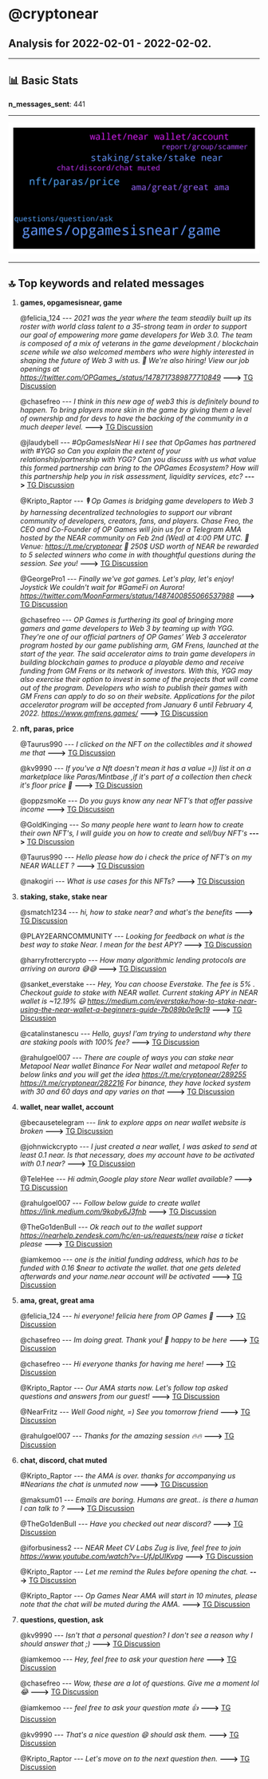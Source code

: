 # **@cryptonear**
 ## Analysis for **2022-02-01** - **2022-02-02**.

---

## 📊 **Basic Stats**

**n_messages_sent**: 441

---
![wordcloud](cryptonear_1Days_wordcloud.png)

---


## 🔝 **Top keywords and related messages**

1. **games, opgamesisnear, game**

    @felicia_124 --- *2021 was the year where the team steadily built up its roster with world class talent to a 35-strong team in order to support our goal of empowering more game developers for Web 3.0. The team is composed of a mix of veterans in the game development / blockchain scene while we also welcomed members who were highly interested in shaping the future of Web 3 with us. 🙌  We're also hiring! View our job openings at https://twitter.com/OPGames_/status/1478717389877710849* **--->** [TG Discussion](https://t.me/cryptonear/325183)

    @chasefreo --- *I think in this new age of web3 this is definitely bound to happen. To bring players more skin in the game by giving them a level of ownership and for devs to have the backing of the community in a much deeper level.* **--->** [TG Discussion](https://t.me/cryptonear/325030)

    @jlaudybell --- *#OpGamesIsNear  Hi I see that OpGames has partnered with #YGG so Can you explain the extent of your relationship/partnership with YGG? Can you discuss with us what value this formed partnership can bring to the OPGames Ecosystem? How will this partnership help you in risk assessment, liquidity services, etc?* **--->** [TG Discussion](https://t.me/cryptonear/325067)

    @Kripto_Raptor --- *🎙 Op Games is bridging game developers to Web 3 by harnessing decentralized technologies to support our vibrant community of developers, creators, fans, and players.  Chase Freo, the CEO and Co-Founder of OP Games will join us for a Telegram AMA hosted by the NEAR community on Feb 2nd (Wed) at 4:00 PM UTC.   📍Venue: https://t.me/cryptonear 🎁 250$ USD worth of NEAR be rewarded to 5 selected winners who come in with thoughtful questions during the session.  See you!* **--->** [TG Discussion](https://t.me/cryptonear/324961)

    @GeorgePro1 --- *Finally we've got games. Let's play, let's enjoy! Joystick We couldn't wait for #GameFi on Aurora! https://twitter.com/MoonFarmers/status/1487400855066537988* **--->** [TG Discussion](https://t.me/cryptonear/324667)

    @chasefreo --- *OP Games is furthering its goal of bringing more gamers and game developers to Web 3 by teaming up with YGG. They're one of our official partners of OP Games’ Web 3 accelerator program hosted by our game publishing arm, GM Frens, launched at the start of the year. The said accelerator aims to train game developers in building blockchain games to produce a playable demo and receive funding from GM Frens or its network of investors. With this, YGG may also exercise their option to invest in some of the projects that will come out of the program. Developers who wish to publish their games with GM Frens can apply to do so on their website. Applications for the pilot accelerator program will be accepted from January 6 until February 4, 2022. https://www.gmfrens.games/* **--->** [TG Discussion](https://t.me/cryptonear/325174)

2. **nft, paras, price**

    @Taurus990 --- *I clicked on the NFT on the collectibles and it showed me that* **--->** [TG Discussion](https://t.me/cryptonear/323711)

    @kv9990 --- *If you've a Nft doesn't mean it has a value =)) list it on a marketplace like Paras/Mintbase ,if it's part of a collection then check it's floor price 👀* **--->** [TG Discussion](https://t.me/cryptonear/323712)

    @oppzsmoKe --- *Do you guys know any near NFT’s that offer passive income* **--->** [TG Discussion](https://t.me/cryptonear/323891)

    @GoldKinging --- *So many people here want to learn how to create their own NFT's, I will guide you on how to create and sell/buy NFT's* **--->** [TG Discussion](https://t.me/cryptonear/324609)

    @Taurus990 --- *Hello please how do i check the price of NFT’s on my NEAR WALLET ?* **--->** [TG Discussion](https://t.me/cryptonear/323703)

    @nakogiri --- *What is use cases for this NFTs?* **--->** [TG Discussion](https://t.me/cryptonear/324290)

3. **staking, stake, stake near**

    @smatch1234 --- *hi, how to stake near? and what's the benefits* **--->** [TG Discussion](https://t.me/cryptonear/324544)

    @PLAY2EARNCOMMUNITY --- *Looking for feedback on what is the best way to stake Near.  I mean for the best APY?* **--->** [TG Discussion](https://t.me/cryptonear/324259)

    @harryfrottercrypto --- *How many algorithmic lending protocols are arriving on aurora 😅😅* **--->** [TG Discussion](https://t.me/cryptonear/323851)

    @sanket_everstake --- *Hey, You can choose Everstake. The fee is 5% . Checkout guide to stake with NEAR wallet. Current staking APY in NEAR wallet is ~12.19% 😃  https://medium.com/everstake/how-to-stake-near-using-the-near-wallet-a-beginners-guide-7b089b0e9c19* **--->** [TG Discussion](https://t.me/cryptonear/324657)

    @catalinstanescu --- *Hello, guys! I'am trying to understand why there are staking pools with 100% fee?* **--->** [TG Discussion](https://t.me/cryptonear/324140)

    @rahulgoel007 --- *There are couple of ways you can stake near  Metapool  Near wallet  Binance   For Near wallet and metapool  Refer to below links and you will get the idea  https://t.me/cryptonear/289255  https://t.me/cryptonear/282216  For binance, they have locked system with 30 and 60 days and apy varies on that* **--->** [TG Discussion](https://t.me/cryptonear/324236)

4. **wallet, near wallet, account**

    @becausetelegram --- *link to explore apps on near wallet website is broken* **--->** [TG Discussion](https://t.me/cryptonear/323696)

    @johnwickcrypto --- *I just created a near wallet, I was asked to send at least 0.1 near. Is that necessary, does my account have to be activated with 0.1 near?* **--->** [TG Discussion](https://t.me/cryptonear/324101)

    @TeleHee --- *Hi admin,Google  play store Near wallet available?* **--->** [TG Discussion](https://t.me/cryptonear/324110)

    @rahulgoel007 --- *Follow below guide to create wallet  https://link.medium.com/9koby6J3fnb* **--->** [TG Discussion](https://t.me/cryptonear/324198)

    @TheGo1denBull --- *Ok reach out to the wallet support https://nearhelp.zendesk.com/hc/en-us/requests/new raise a ticket please* **--->** [TG Discussion](https://t.me/cryptonear/323787)

    @iamkemoo --- *one is the initial funding address, which has to be funded with 0.16 $near to activate the wallet. that one gets deleted afterwards and your name.near account will be activated* **--->** [TG Discussion](https://t.me/cryptonear/324896)

5. **ama, great, great ama**

    @felicia_124 --- *hi everyone! felicia here from OP Games 🙂* **--->** [TG Discussion](https://t.me/cryptonear/325178)

    @chasefreo --- *Im doing great. Thank you! 🙂 happy to be here* **--->** [TG Discussion](https://t.me/cryptonear/325005)

    @chasefreo --- *Hi everyone thanks for having me here!* **--->** [TG Discussion](https://t.me/cryptonear/325001)

    @Kripto_Raptor --- *Our AMA starts now. Let's follow top asked questions and answers from our guest!* **--->** [TG Discussion](https://t.me/cryptonear/324993)

    @NearFritz --- *Well Good night, =) See you tomorrow friend* **--->** [TG Discussion](https://t.me/cryptonear/323911)

    @rahulgoel007 --- *Thanks for the amazing session 🔥🔥* **--->** [TG Discussion](https://t.me/cryptonear/325199)

6. **chat, discord, chat muted**

    @Kripto_Raptor --- *the AMA is over. thanks for accompanying us #Nearians the chat is unmuted now* **--->** [TG Discussion](https://t.me/cryptonear/325195)

    @maksum01 --- *Emails are boring. Humans are great.. is there a human I can talk to ?* **--->** [TG Discussion](https://t.me/cryptonear/323675)

    @TheGo1denBull --- *Have you checked out near discord?* **--->** [TG Discussion](https://t.me/cryptonear/324436)

    @iforbusiness2 --- *NEAR Meet CV Labs Zug is live, feel free to join https://www.youtube.com/watch?v=-UfJpUIKvpg* **--->** [TG Discussion](https://t.me/cryptonear/323631)

    @Kripto_Raptor --- *Let me remind the Rules before opening the chat.* **--->** [TG Discussion](https://t.me/cryptonear/325061)

    @Kripto_Raptor --- *Op Games Near AMA will start in 10 minutes, please note that the chat will be muted during the AMA.* **--->** [TG Discussion](https://t.me/cryptonear/324962)

7. **questions, question, ask**

    @kv9990 --- *Isn't that a personal question? I don't see a reason why I should answer that ;)* **--->** [TG Discussion](https://t.me/cryptonear/323934)

    @iamkemoo --- *Hey, feel free to ask your question here* **--->** [TG Discussion](https://t.me/cryptonear/324244)

    @chasefreo --- *Wow, these are a lot of questions. Give me a moment lol 😂* **--->** [TG Discussion](https://t.me/cryptonear/325163)

    @iamkemoo --- *feel free to ask your question mate 👍* **--->** [TG Discussion](https://t.me/cryptonear/324898)

    @kv9990 --- *That's a nice question 😄 should ask them.* **--->** [TG Discussion](https://t.me/cryptonear/323945)

    @Kripto_Raptor --- *Let's move on to the next question then.* **--->** [TG Discussion](https://t.me/cryptonear/325018)

